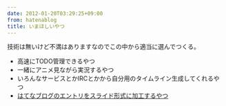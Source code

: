 ```yaml
---
date: 2012-01-20T03:29:25+09:00
from: hatenablog
title: いまほしいやつ
---
```

技術は無いけど不満はありますなのでこの中から適当に選んでつくる。

- 高速にTODO管理できるやつ
- 一緒にアニメ見ながら実況するやつ
- いろんなサービスとかIRCとかから自分用のタイムライン生成してくれるやつ
- [はてなブログのエントリをスライド形式に加工するやつ](http://r7kamura.hatenablog.com/entry/2012/01/22/035319)
